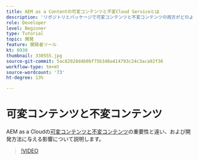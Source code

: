 ```yaml
---
title: AEM as a Contentの可変コンテンツと不変Cloud Serviceとは
description: 'リポジトリとパッケージで可変コンテンツと不変コンテンツの両方がどのように使用され、AEM as aCloud Serviceで重要な理由を調べます。 '
role: Developer
level: Beginner
type: Tutorial
topic: 開発
feature: 開発者ツール
kt: 6930
thumbnail: 330555.jpg
source-git-commit: 5ac82928d4b0bf75b348a414793c24c3aca92f36
workflow-type: tm+mt
source-wordcount: '73'
ht-degree: 13%

---
```



# 可変コンテンツと不変コンテンツ

AEM as a Cloudの[可変コンテンツと不変コンテンツ](https://experienceleague.adobe.com/docs/experience-manager-cloud-service/implementing/developing/aem-project-content-package-structure.html?lang=ja)の重要性と違い、および開発方法に与える影響について説明します。

>[!VIDEO](https://video.tv.adobe.com/v/330555/?quality=12&learn=on)
